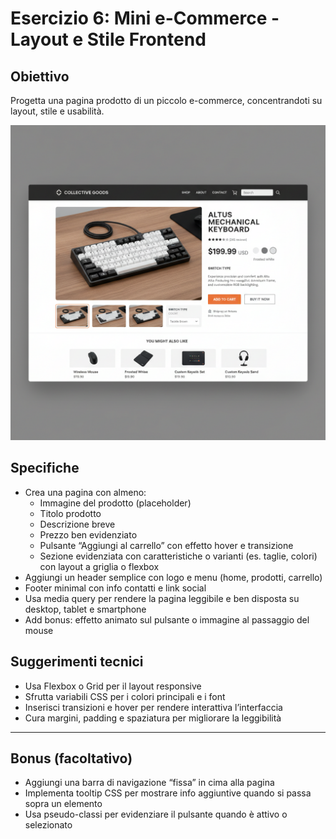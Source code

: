 # Esercizio 6: Mini e-Commerce - Layout e Stile Frontend

## Obiettivo
Progetta una pagina prodotto di un piccolo e-commerce, concentrandoti su layout, stile e usabilità.

![alt text](image.png)


## Specifiche
- Crea una pagina con almeno:
  - Immagine del prodotto (placeholder)
  - Titolo prodotto
  - Descrizione breve
  - Prezzo ben evidenziato
  - Pulsante “Aggiungi al carrello” con effetto hover e transizione
  - Sezione evidenziata con caratteristiche o varianti (es. taglie, colori) con layout a griglia o flexbox
- Aggiungi un header semplice con logo e menu (home, prodotti, carrello)
- Footer minimal con info contatti e link social
- Usa media query per rendere la pagina leggibile e ben disposta su desktop, tablet e smartphone
- Add bonus: effetto animato sul pulsante o immagine al passaggio del mouse

## Suggerimenti tecnici
- Usa Flexbox o Grid per il layout responsive
- Sfrutta variabili CSS per i colori principali e i font
- Inserisci transizioni e hover per rendere interattiva l’interfaccia
- Cura margini, padding e spaziatura per migliorare la leggibilità

---
## Bonus (facoltativo)
- Aggiungi una barra di navigazione “fissa” in cima alla pagina
- Implementa tooltip CSS per mostrare info aggiuntive quando si passa sopra un elemento
- Usa pseudo-classi per evidenziare il pulsante quando è attivo o selezionato

